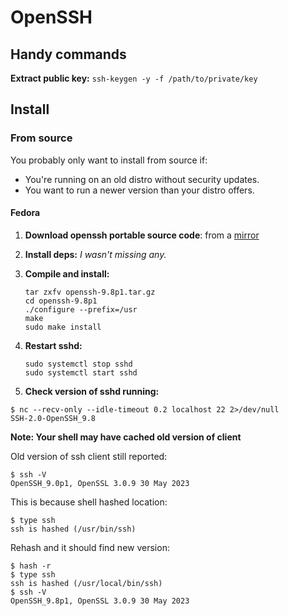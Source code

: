 # OpenSSH

## Handy commands

**Extract public key:** `ssh-keygen -y -f /path/to/private/key`

## Install

### From source

You probably only want to install from source if:

- You're running on an old distro without security updates.
- You want to run a newer version than your distro offers.

#### Fedora

1. **Download openssh portable source code**: from a [mirror](https://www.openssh.com/portable.html)

2. **Install deps:** *I wasn't missing any.*
   
2. **Compile and install:**

    ```shell
    tar zxfv openssh-9.8p1.tar.gz
    cd openssh-9.8p1
    ./configure --prefix=/usr
    make
    sudo make install
    ```

3. **Restart sshd:**
    ```shell
    sudo systemctl stop sshd
    sudo systemctl start sshd
    ```

4. **Check version of sshd running:**

```shell
$ nc --recv-only --idle-timeout 0.2 localhost 22 2>/dev/null
SSH-2.0-OpenSSH_9.8
```

**Note: Your shell may have cached old version of client**

Old version of ssh client still reported:
```shell
$ ssh -V
OpenSSH_9.0p1, OpenSSL 3.0.9 30 May 2023
```

This is because shell hashed location:
```shell
$ type ssh
ssh is hashed (/usr/bin/ssh)
```

Rehash and it should find new version:
```shell
$ hash -r
$ type ssh
ssh is hashed (/usr/local/bin/ssh)
$ ssh -V
OpenSSH_9.8p1, OpenSSL 3.0.9 30 May 2023
```